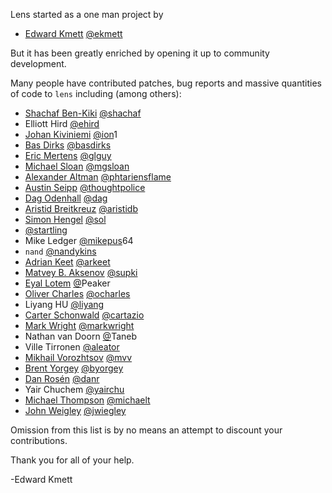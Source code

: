 Lens started as a one man project by

* [Edward Kmett](mailto:ekmett@gmail.com) [@ekmett](http://github.com/ekmett)

But it has been greatly enriched by opening it up to community development.

Many people have contributed patches, bug reports and massive quantities of code to `lens` including (among others):

* [Shachaf Ben-Kiki](mailto:shachaf@gmail.com) [@shachaf](http://github.com/shachaf)
* Elliott Hird [@ehird](http://github.com/ehird)
* [Johan Kiviniemi](mailto:johan@kiviniemi.name) [@ion](http://github.com/ion)1
* [Bas Dirks](mailto:ik@basdirks.eu) [@basdirks](http://github.com/basdirks)
* [Eric Mertens](mailto:emertens@gmail.com) [@glguy](http://github.com/glguy)
* [Michael Sloan](mailto:mgsloan@gmail.com) [@mgsloan](http://github.com/mgsloan)
* [Alexander Altman](mailto:alexanderaltman@me.com) [@phtariensflame](http://github.com/phtariensflame)
* [Austin Seipp](mailto:mad.one@gmail.com) [@thoughtpolice](http://github.com/thoughtpolice)
* [Dag Odenhall](mailto:dag.odenhall@gmail.com) [@dag](http://github.com/dag)
* [Aristid Breitkreuz](mailto:aristidb+lens@gmail.com) [@aristidb](http://github.com/aristidb)
* [Simon Hengel](mailto:sol@typeful.net) [@sol](http://github.com/sol)
* [@startling](http://github.com/startling)
* Mike Ledger [@mikepus](http://github.com/mikepus)64
* `nand` [@nandykins](http://github.com/nandykins)
* [Adrian Keet](mailto:arkeet@gmail.com) [@arkeet](http://github.com/arkeet)
* [Matvey B. Aksenov](mailto:matvey.aksenov@gmail.com) [@supki](http://github.com/supki)
* [Eyal Lotem](mailto:eyal.lotem+github@gmail.com) [@](http://github.com/)Peaker
* [Oliver Charles](mailto:ollie@ocharles.org.uk) [@ocharles](http://github.com/ocharles)
* Liyang HU [@liyang](http://github.com/liyang)
* [Carter Schonwald](mailto:carter.schonwald@gmail.com) [@cartazio](http://github.com/cartazio)
* [Mark Wright](mailto:gienah@gentoo.org) [@markwright](http://github.com/markwright)
* Nathan van Doorn [@](http://github.com/)Taneb
* Ville Tirronen [@aleator](http://github.com/aleator)
* [Mikhail Vorozhtsov](mailto:mikhail.vorozhtsov@gmail.com) [@mvv](http://github.com/mvv)
* [Brent Yorgey](mailto:byorgey@gmail.com) [@byorgey](http://github.com/byorgey)
* [Dan Rosén](mailto:danr@fripost.org) [@danr](http://github.com/danr)
* Yair Chuchem [@yairchu](http://github.com/yairchu)
* [Michael Thompson](mailto:what_is_it_to_do_anything@yahoo.com) [@michaelt](http://github.com/michaelt)
* [John Weigley](mailto:johnw@newartisans.com) [@jwiegley](http://github.com/jwiegley)

Omission from this list is by no means an attempt to discount your contributions.

Thank you for all of your help.

-Edward Kmett
